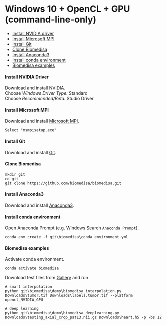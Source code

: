 # Windows 10 + OpenCL + GPU (command-line-only)

- [Install NVIDIA driver](#install-nvidia-driver)
- [Install Microsoft MPI](#install-microsoft-mpi)
- [Install Git](#install-git)
- [Clone Biomedisa](#clone-biomedisa)
- [Install Anaconda3](#install-anaconda3)
- [Install conda environment](#install-conda-environment)
- [Biomedisa examples](#biomedisa-examples)

#### Install NVIDIA Driver
Download and install [NVIDIA](https://www.nvidia.com/Download/Find.aspx?lang=en-us).  
Choose *Windows Driver Type:* Standard  
Choose *Recommended/Beta:* Studio Driver

#### Install Microsoft MPI
Download and install [Microsoft MPI](https://www.microsoft.com/en-us/download/details.aspx?id=57467).
```
Select "msmpisetup.exe"
```

#### Install Git
Download and install [Git](https://github.com/git-for-windows/git/releases/download/v2.28.0.windows.1/Git-2.28.0-64-bit.exe).

#### Clone Biomedisa
```
mkdir git
cd git
git clone https://github.com/biomedisa/biomedisa.git
```

#### Install Anaconda3
Download and install [Anaconda3](https://www.anaconda.com/products/individual#windows).

#### Install conda environment
Open Anaconda Prompt (e.g. Windows Search `Anaconda Prompt`).
```
conda env create -f git\biomedisa\conda_environment.yml
```

#### Biomedisa examples
Activate conda environment.
```
conda activate biomedisa
```
Download test files from [Gallery](https://biomedisa.de/gallery/) and run
```
# smart interpolation
python git\biomedisa\demo\biomedisa_interpolation.py Downloads\tumor.tif Downloads\labels.tumor.tif --platform opencl_NVIDIA_GPU

# deep learning
python git\biomedisa\demo\biomedisa_deeplearning.py Downloads\testing_axial_crop_pat13.nii.gz Downloads\heart.h5 -p -bs 12
```

